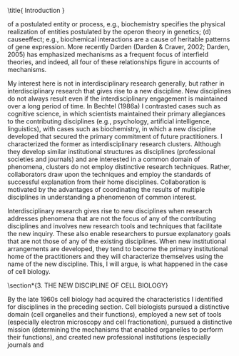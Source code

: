 \title{
Introduction
}

of a postulated entity or process, e.g., biochemistry specifies the physical realization of entities postulated by the operon theory in genetics; (d) causeeffect; e.g., biochemical interactions are a cause of heritable patterns of gene expression. More recently Darden (Darden \& Craver, 2002; Darden, 2005) has emphasized mechanisms as a frequent focus of interfield theories, and indeed, all four of these relationships figure in accounts of mechanisms.

My interest here is not in interdisciplinary research generally, but rather in interdisciplinary research that gives rise to a new discipline. New disciplines do not always result even if the interdisciplinary engagement is maintained over a long period of time. In Bechtel (1986a) I contrasted cases such as cognitive science, in which scientists maintained their primary allegiances to the contributing disciplines (e.g., psychology, artificial intelligence, linguistics), with cases such as biochemistry, in which a new discipline developed that secured the primary commitment of future practitioners. I characterized the former as interdisciplinary research clusters. Although they develop similar institutional structures as disciplines (professional societies and journals) and are interested in a common domain of phenomena, clusters do not employ distinctive research techniques. Rather, collaborators draw upon the techniques and employ the standards of successful explanation from their home disciplines. Collaboration is motivated by the advantages of coordinating the results of multiple disciplines in understanding a phenomenon of common interest.

Interdisciplinary research gives rise to new disciplines when research addresses phenomena that are not the focus of any of the contributing disciplines and involves new research tools and techniques that facilitate the new inquiry. These also enable researchers to pursue explanatory goals that are not those of any of the existing disciplines. When new institutional arrangements are developed, they tend to become the primary institutional home of the practitioners and they will characterize themselves using the name of the new discipline. This, I will argue, is what happened in the case of cell biology.

\section*{3. THE NEW DISCIPLINE OF CELL BIOLOGY}

By the late 1960s cell biology had acquired the characteristics I identified for disciplines in the preceding section. Cell biologists pursued a distinctive domain (cell organelles and their functions), employed a new set of tools (especially electron microscopy and cell fractionation), pursued a distinctive mission (determining the mechanisms that enabled organelles to perform their functions), and created new professional institutions (especially journals and